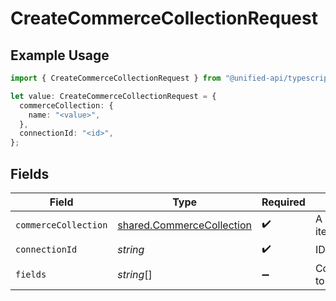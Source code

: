 # CreateCommerceCollectionRequest

## Example Usage

```typescript
import { CreateCommerceCollectionRequest } from "@unified-api/typescript-sdk/sdk/models/operations";

let value: CreateCommerceCollectionRequest = {
  commerceCollection: {
    name: "<value>",
  },
  connectionId: "<id>",
};
```

## Fields

| Field                                                                         | Type                                                                          | Required                                                                      | Description                                                                   |
| ----------------------------------------------------------------------------- | ----------------------------------------------------------------------------- | ----------------------------------------------------------------------------- | ----------------------------------------------------------------------------- |
| `commerceCollection`                                                          | [shared.CommerceCollection](../../../sdk/models/shared/commercecollection.md) | :heavy_check_mark:                                                            | A collection of items/products/services                                       |
| `connectionId`                                                                | *string*                                                                      | :heavy_check_mark:                                                            | ID of the connection                                                          |
| `fields`                                                                      | *string*[]                                                                    | :heavy_minus_sign:                                                            | Comma-delimited fields to return                                              |